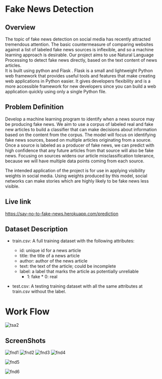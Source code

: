 # Fake News Detection

## Overview  
The topic of fake news detection on social media has recently attracted tremendous attention. The basic countermeasure of comparing websites against a list of labeled fake news sources is inflexible, and so a machine learning approach is desirable.  Our project aims to use Natural Language Processing to detect fake news directly, based on the text content of news articles. 
<br>
It is built using python and Flask . Flask is a small and lightweight Python web framework that provides useful tools and features that make creating web applications in Python easier. It gives developers flexibility and is a more accessible framework for new developers since you can build a web application quickly using only a single Python file.
## Problem Definition
Develop a machine learning program to identify when a news source may be producing fake news. We aim to use a corpus of labeled real and fake new articles to build a classifier that can make decisions about information based on the content from the corpus. The model will focus on identifying fake news sources, based on multiple articles originating from a source.  Once a source is labeled as a producer of fake news, we can predict with high confidence that any future articles from that source will also be fake news.  Focusing on sources widens our article misclassification tolerance, because we will have multiple data points coming from each source.  

The intended application of the project is for use in applying visibility weights in social media.  Using weights produced by this model, social networks can make stories which are highly likely to be fake news less visible.
## Live link
https://say-no-to-fake-news.herokuapp.com/prediction
<br>
## Dataset Description

* train.csv: A full training dataset with the following attributes:
  * id: unique id for a news article
  * title: the title of a news article
  * author: author of the news article
  * text: the text of the article; could be incomplete
  * label: a label that marks the article as potentially unreliable
    * 1: fake    * 0: real

* test.csv: A testing training dataset with all the same attributes at train.csv without the label.
# Work Flow
![tsa2](https://user-images.githubusercontent.com/68144680/170679357-7d826ea9-9659-4063-9bb3-283e4c343a70.png)


## ScreenShots



![fnd1](https://user-images.githubusercontent.com/68144680/170677878-71a68055-3b6f-464a-8fd3-f6ce5a276909.png)
![fnd2](https://user-images.githubusercontent.com/68144680/170677883-71dc7790-f8e5-4e14-8e11-5567ac97b483.png)
![fnd3](https://user-images.githubusercontent.com/68144680/170677885-2773c818-0ce9-45d3-9c41-7d59e123a234.png)
![fnd4](https://user-images.githubusercontent.com/68144680/170677889-acd29fee-f194-4a52-839e-c4919535a96f.png)

![fnd5](https://user-images.githubusercontent.com/68144680/170677890-3f4c2fee-e675-4bf0-882f-6dd626f61e4e.png)


![fnd6](https://user-images.githubusercontent.com/68144680/170677871-8329f1c8-1084-4b95-b702-6a33519c5aba.png)


